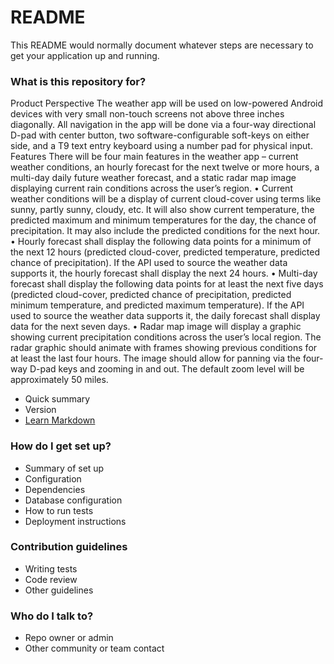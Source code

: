 # README #

This README would normally document whatever steps are necessary to get your application up and running.

### What is this repository for? ###

Product Perspective
The weather app will be used on low-powered Android devices with very small non-touch screens not above
three inches diagonally. All navigation in the app will be done via a four-way directional D-pad with center
button, two software-configurable soft-keys on either side, and a T9 text entry keyboard using a number pad
for physical input.
Features
There will be four main features in the weather app – current weather conditions, an hourly forecast for the
next twelve or more hours, a multi-day daily future weather forecast, and a static radar map image displaying
current rain conditions across the user’s region.
• Current weather conditions will be a display of current cloud-cover using terms like sunny, partly
sunny, cloudy, etc. It will also show current temperature, the predicted maximum and minimum
temperatures for the day, the chance of precipitation. It may also include the predicted conditions
for the next hour.
• Hourly forecast shall display the following data points for a minimum of the next 12 hours (predicted
cloud-cover, predicted temperature, predicted chance of precipitation). If the API used to source the
weather data supports it, the hourly forecast shall display the next 24 hours.
• Multi-day forecast shall display the following data points for at least the next five days (predicted
cloud-cover, predicted chance of precipitation, predicted minimum temperature, and predicted 
maximum temperature). If the API used to source the weather data supports it, the daily forecast
shall display data for the next seven days.
• Radar map image will display a graphic showing current precipitation conditions across the user’s
local region. The radar graphic should animate with frames showing previous conditions for at least
the last four hours. The image should allow for panning via the four-way D-pad keys and zooming in
and out. The default zoom level will be approximately 50 miles.

* Quick summary
* Version
* [Learn Markdown](https://bitbucket.org/tutorials/markdowndemo)

### How do I get set up? ###

* Summary of set up
* Configuration
* Dependencies
* Database configuration
* How to run tests
* Deployment instructions

### Contribution guidelines ###

* Writing tests
* Code review
* Other guidelines

### Who do I talk to? ###

* Repo owner or admin
* Other community or team contact